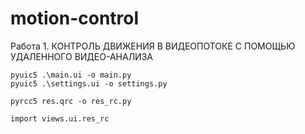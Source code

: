 # motion-control
Работа 1. КОНТРОЛЬ  ДВИЖЕНИЯ В ВИДЕОПОТОКЕ С ПОМОЩЬЮ УДАЛЕННОГО ВИДЕО-АНАЛИЗА




```angular2html
pyuic5 .\main.ui -o main.py
pyuic5 .\settings.ui -o settings.py
```


```angular2html
pyrcc5 res.qrc -o res_rc.py
```

```angular2html
import views.ui.res_rc
```